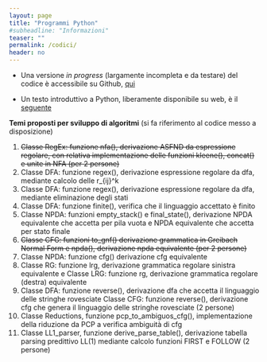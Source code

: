 ```yaml
---
layout: page
title: "Programmi Python"
#subheadline: "Informazioni"
teaser: ""
permalink: /codici/
header: no
---
```


* Una versione _in progress_ (largamente incompleta e da testare) del codice è accessibile su Github, [qui](https://github.com/tvml/python_fo)

* Un testo introduttivo a Python, liberamente disponibile su web, è il [seguente](https://greenteapress.com/wp/think-python/)

**Temi proposti per sviluppo di algoritmi** (si fa riferimento al codice messo a disposizione)

1. ~~Classe RegEx: funzione nfa(), derivazione ASFND da espressione regolare, con relativa implementazione delle funzioni kleene(), concat() e unite in NFA (per 2 persone)~~
2. Classe DFA: funzione regex(), derivazione espressione regolare da dfa,  mediante calcolo delle r_{ij}^k
3. Classe DFA: funzione regex(), derivazione espressione regolare da dfa,  mediante eliminazione degli stati
4. Classe DFA: funzione finite(), verifica che il linguaggio accettato è finito
5. Classe NPDA: funzioni empty_stack() e final_state(), derivazione NPDA equivalente che accetta per pila vuota
   e NPDA equivalente che accetta per stato finale
6. ~~Classe CFG: funzioni to_gnf() derivazione grammatica in Greibach Normal Form e npda(), derivazione npda equivalente (per 2 persone)~~
7. Classe NPDA: funzione cfg() derivazione cfg equivalente
8. Classe RG: funzione lrg, derivazione grammatica regolare sinistra equivalente e 
   Classe LRG: funzione rg, derivazione grammatica regolare (destra) equivalente
9. Classe DFA: funzione reverse(), derivazione dfa che accetta il linguaggio delle stringhe rovesciate
   Classe CFG: funzione reverse(), derivazione cfg che genera il linguaggio delle stringhe rovesciate (2 persone)
10. Classe Reductions, funzione pcp_to_ambiguos_cfg(), implementazione della riduzione da PCP a verifica ambiguità di cfg
11. Classe LL1_parser, funzione derive_parse_table(), derivazione tabella parsing predittivo LL(1) mediante calcolo funzioni FIRST e FOLLOW (2 persone)

